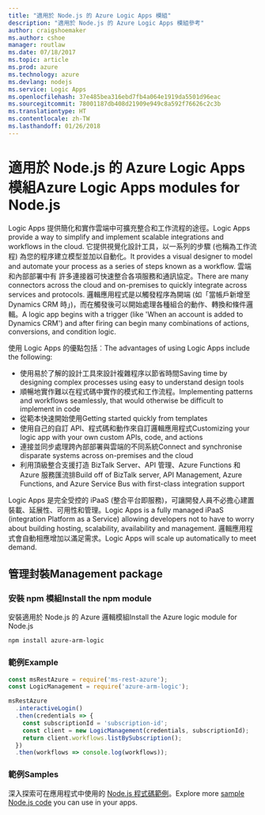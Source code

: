 ```yaml
---
title: "適用於 Node.js 的 Azure Logic Apps 模組"
description: "適用於 Node.js 的 Azure Logic Apps 模組參考"
author: craigshoemaker
ms.author: cshoe
manager: routlaw
ms.date: 07/18/2017
ms.topic: article
ms.prod: azure
ms.technology: azure
ms.devlang: nodejs
ms.service: Logic Apps
ms.openlocfilehash: 37e485bea316ebd7fb4a064e1919da5501d96eac
ms.sourcegitcommit: 78001187db408d21909e949c8a592f76626c2c3b
ms.translationtype: HT
ms.contentlocale: zh-TW
ms.lasthandoff: 01/26/2018
---
```

# <a name="azure-logic-apps-modules-for-nodejs"></a><span data-ttu-id="d693b-103">適用於 Node.js 的 Azure Logic Apps 模組</span><span class="sxs-lookup"><span data-stu-id="d693b-103">Azure Logic Apps modules for Node.js</span></span>

<span data-ttu-id="d693b-104">Logic Apps 提供簡化和實作雲端中可擴充整合和工作流程的途徑。</span><span class="sxs-lookup"><span data-stu-id="d693b-104">Logic Apps provide a way to simplify and implement scalable integrations and workflows in the cloud.</span></span> <span data-ttu-id="d693b-105">它提供視覺化設計工具，以一系列的步驟 (也稱為工作流程) 為您的程序建立模型並加以自動化。</span><span class="sxs-lookup"><span data-stu-id="d693b-105">It provides a visual designer to model and automate your process as a series of steps known as a workflow.</span></span> <span data-ttu-id="d693b-106">雲端和內部部署中有 許多連接器可快速整合各項服務和通訊協定。</span><span class="sxs-lookup"><span data-stu-id="d693b-106">There are many connectors across the cloud and on-premises to quickly integrate across services and protocols.</span></span> <span data-ttu-id="d693b-107">邏輯應用程式是以觸發程序為開端 (如「當帳戶新增至 Dynamics CRM 時」)，而在觸發後可以開始處理各種組合的動作、轉換和條件邏輯。</span><span class="sxs-lookup"><span data-stu-id="d693b-107">A logic app begins with a trigger (like 'When an account is added to Dynamics CRM') and after firing can begin many combinations of actions, conversions, and condition logic.</span></span>

<span data-ttu-id="d693b-108">使用 Logic Apps 的優點包括︰</span><span class="sxs-lookup"><span data-stu-id="d693b-108">The advantages of using Logic Apps include the following:</span></span>
- <span data-ttu-id="d693b-109">使用易於了解的設計工具來設計複雜程序以節省時間</span><span class="sxs-lookup"><span data-stu-id="d693b-109">Saving time by designing complex processes using easy to understand design tools</span></span>
- <span data-ttu-id="d693b-110">順暢地實作難以在程式碼中實作的模式和工作流程。</span><span class="sxs-lookup"><span data-stu-id="d693b-110">Implementing patterns and workflows seamlessly, that would otherwise be difficult to implement in code</span></span>
- <span data-ttu-id="d693b-111">從範本快速開始使用</span><span class="sxs-lookup"><span data-stu-id="d693b-111">Getting started quickly from templates</span></span>
- <span data-ttu-id="d693b-112">使用自己的自訂 API、程式碼和動作來自訂邏輯應用程式</span><span class="sxs-lookup"><span data-stu-id="d693b-112">Customizing your logic app with your own custom APIs, code, and actions</span></span>
- <span data-ttu-id="d693b-113">連接並同步處理跨內部部署與雲端的不同系統</span><span class="sxs-lookup"><span data-stu-id="d693b-113">Connect and synchronise disparate systems across on-premises and the cloud</span></span>
- <span data-ttu-id="d693b-114">利用頂級整合支援打造 BizTalk Server、API 管理、Azure Functions 和 Azure 服務匯流排</span><span class="sxs-lookup"><span data-stu-id="d693b-114">Build off of BizTalk server, API Management, Azure Functions, and Azure Service Bus with first-class integration support</span></span>

<span data-ttu-id="d693b-115">Logic Apps 是完全受控的 iPaaS (整合平台即服務)，可讓開發人員不必擔心建置裝載、延展性、可用性和管理。</span><span class="sxs-lookup"><span data-stu-id="d693b-115">Logic Apps is a fully managed iPaaS (integration Platform as a Service) allowing developers not to have to worry about building hosting, scalability, availability and management.</span></span> <span data-ttu-id="d693b-116">邏輯應用程式會自動相應增加以滿足需求。</span><span class="sxs-lookup"><span data-stu-id="d693b-116">Logic Apps will scale up automatically to meet demand.</span></span>

## <a name="management-package"></a><span data-ttu-id="d693b-117">管理封裝</span><span class="sxs-lookup"><span data-stu-id="d693b-117">Management package</span></span>

### <a name="install-the-npm-module"></a><span data-ttu-id="d693b-118">安裝 npm 模組</span><span class="sxs-lookup"><span data-stu-id="d693b-118">Install the npm module</span></span>

<span data-ttu-id="d693b-119">安裝適用於 Node.js 的 Azure 邏輯模組</span><span class="sxs-lookup"><span data-stu-id="d693b-119">Install the Azure logic module for Node.js</span></span>

```bash
npm install azure-arm-logic
```

### <a name="example"></a><span data-ttu-id="d693b-120">範例</span><span class="sxs-lookup"><span data-stu-id="d693b-120">Example</span></span>

```javascript
const msRestAzure = require('ms-rest-azure');
const LogicManagement = require('azure-arm-logic');

msRestAzure
  .interactiveLogin()
  .then(credentials => {
    const subscriptionId = 'subscription-id';
    const client = new LogicManagement(credentials, subscriptionId);
    return client.workflows.listBySubscription();
  })
  .then(workflows => console.log(workflows));
```

### <a name="samples"></a><span data-ttu-id="d693b-121">範例</span><span class="sxs-lookup"><span data-stu-id="d693b-121">Samples</span></span>

<span data-ttu-id="d693b-122">深入探索可在應用程式中使用的 [Node.js 程式碼範例](https://azure.microsoft.com/resources/samples/?platform=nodejs)。</span><span class="sxs-lookup"><span data-stu-id="d693b-122">Explore more [sample Node.js code](https://azure.microsoft.com/resources/samples/?platform=nodejs) you can use in your apps.</span></span>
